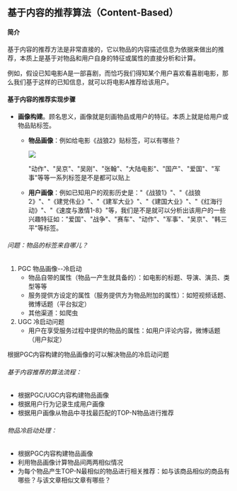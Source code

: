## 基于内容的推荐算法（Content-Based）

#### 简介

基于内容的推荐方法是非常直接的，它以物品的内容描述信息为依据来做出的推荐，本质上是基于对物品和用户自身的特征或属性的直接分析和计算。

例如，假设已知电影A是一部喜剧，而恰巧我们得知某个用户喜欢看喜剧电影，那么我们基于这样的已知信息，就可以将电影A推荐给该用户。

#### 基于内容的推荐实现步骤

- **画像构建**。顾名思义，画像就是刻画物品或用户的特征。本质上就是给用户或物品贴标签。

  - **物品画像**：例如给电影《战狼2》贴标签，可以有哪些？

    ![](/img/基于内容推荐1.png)

    "动作"、"吴京"、"吴刚"、"张翰"、"大陆电影"、"国产"、"爱国"、"军事"等等一系列标签是不是都可以贴上

  - **用户画像**：例如已知用户的观影历史是："《战狼1》"、"《战狼2》"、"《建党伟业》"、"《建军大业》"、"《建国大业》"、"《红海行动》"、"《速度与激情1-8》"等，我们是不是就可以分析出该用户的一些兴趣特征如："爱国"、"战争"、"赛车"、"动作"、"军事"、"吴京"、"韩三平"等标签。

###### 问题：物品的标签来自哪儿？

1. PGC    物品画像--冷启动
   - 物品自带的属性（物品一产生就具备的）：如电影的标题、导演、演员、类型等等
   - 服务提供方设定的属性（服务提供方为物品附加的属性）：如短视频话题、微博话题（平台拟定）
   - 其他渠道：如爬虫
2. UGC    冷启动问题
   - 用户在享受服务过程中提供的物品的属性：如用户评论内容，微博话题（用户拟定）

根据PGC内容构建的物品画像的可以解决物品的冷启动问题

###### 基于内容推荐的算法流程：

- 根据PGC/UGC内容构建物品画像
- 根据用户行为记录生成用户画像
- 根据用户画像从物品中寻找最匹配的TOP-N物品进行推荐

###### 物品冷启动处理：

- 根据PGC内容构建物品画像
- 利用物品画像计算物品间两两相似情况
- 为每个物品产生TOP-N最相似的物品进行相关推荐：如与该商品相似的商品有哪些？与该文章相似文章有哪些？

